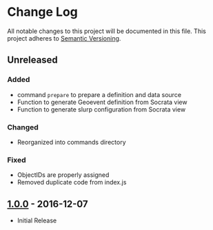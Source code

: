 # Change Log
All notable changes to this project will be documented in this file.
This project adheres to [Semantic Versioning](http://semver.org/).

## Unreleased
### Added
* command `prepare` to prepare a definition and data source
* Function to generate Geoevent definition from Socrata view
* Function to generate slurp configuration from Socrata view

### Changed
* Reorganized into commands directory

### Fixed
* ObjectIDs are properly assigned
* Removed duplicate code from index.js

## [1.0.0] - 2016-12-07
* Initial Release

[1.0.0]: https://github.com/dmfenton/fatstraw/releases/tag/v1.0.0
